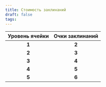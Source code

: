 ```yaml
---
title: Стоимость заклинаний
draft: false
tags:
---
```


| Уровень ячейки | Очки заклинаний |
| :------------: | :-------------: |
|       **1**        |        **2**        |
|       **2**        |        **3**        |
|       **3**        |        **4**        |
|       **4**        |        **5**        |
|       **5**        |        **6**        |
